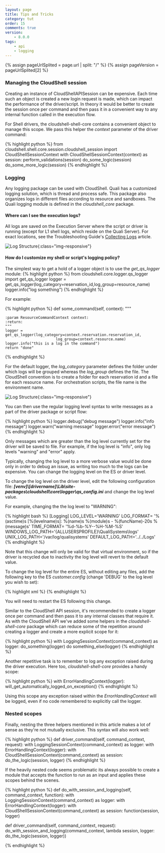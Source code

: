```yaml
---
layout: page
title: Tips and Tricks
category: tut
order: 15
comments: true
version:
    - 8.0.0
tags:
    - api
    - logging
---
```


{% assign pageUrlSplited = page.url | split: "/" %}
{% assign pageVersion = pageUrlSplited[2] %}

### Managing the CloudShell session

Creating an instance of CloudShellAPISession can be expensive. Each time such an object is created
a new login request is made, which can impact the performance of the driver/script. In theory
it would be better to create the session once per command and then pass it in a convenient way
to any internal function called in the execution flow.

For Shell drivers, the cloudshell-shell-core contains a convenient object to manage this scope.
We pass this helper the _context_ parameter of the driver command:

{% highlight python %}
from cloudshell.shell.core.session.cloudshell_session import CloudShellSessionContext
with CloudShellSessionContext(context) as session:
         perform_validations(session)
         do_some_logic(session)
         do_some_more_logic(session)
{% endhighlight %}

### Logging

Any logging package can be used with CloudShell. Quali has a customized logging solution, which is thread and process safe. This package also organizes logs in different files according to resource and sandboxes. The Quali logging module is defined in the _cloudshell_core_ package.

#### Where can I see the execution logs?

All logs are saved on the Execution Server where the script or driver is running (except for L1 shell logs, which reside on the Quali Server). For exact locations, see the Troubleshooting Guide's <a href="http://help.quali.com/doc/8.3/Troubleshooting/Content/Troubleshooting/Collecting-logs.htm" target="_blank">Collecting Logs</a> article.

![Log Structure]({{site.baseurl}}/assets/logging-inventory-shells.png){:class="img-responsive"}

#### How do I customize my shell or script's logging policy?

The simplest way to get a hold of a logger object is to use the _get_qs_logger_ module:
{% highlight python %}
from cloudshell.core.logger.qs_logger import get_qs_logger
logger = get_qs_logger(log_category=reservation_id,log_group=resource_name)
logger.info("log something")
{% endhighlight %}

For example:

{% highlight python %}
def some_command(self, context):
    """

    :param ResourceCommandContext context:
    :return:
    """
    logger = get_qs_logger(log_category=context.reservation.reservation_id,
                           log_group=context.resource.name)
    logger.info("this is a log in the command")
    return "done"
{% endhighlight %}

For the default logger, the _log_category_ parameter defines the folder under which logs will be grouped
whereas the _log_group_ defines the file. The CloudShell convention is to create a folder for each
reservation id and a file for each resource name. For orchestration scripts, the file name
is the environment name.

![Log Structure]({{site.baseurl}}/assets/log_structure.png){:class="img-responsive"}

You can then use the regular logging level syntax to write messages as a part of the driver
package or script flow:

{% highlight python %}
logger.debug("debug message")
logger.info("info message")
logger.warn("warning message"
logger.error("error message")
{% endhighlight %}

Only messages which are greater than the log level currently set for the driver will be saved to file. For example, if the log level is "info", only log levels "warning" and "error" apply.

Typically, changing the log level to a more verbose value would be done only in order to debug an issue, as
writing too much to the logs can be expensive. You can change the logging level on the ES or driver level.

To change the log level on the driver level, edit the following configuration file:
**_[venv]\\[drivername]\\Lib\\site-packages\\cloudshell\\core\\logger\qs_config.ini_** and change the
log level value. 

For example, changing the the log level to "WARNING":

{% highlight bash %}
[Logging]
LOG_LEVEL='WARNING'
LOG_FORMAT= '%(asctime)s [%(levelname)s]: %(name)s %(module)s - %(funcName)-20s %(message)s'
TIME_FORMAT= '%d-%b-%Y--%H-%M-%S'
WINDOWS_LOG_PATH='{ALLUSERSPROFILE}\QualiSystems\logs'
UNIX_LOG_PATH='/var/log/qualisystems'
DEFAULT_LOG_PATH='../../Logs'
{% endhighlight %}

Note that this change will only be valid for that virtual environment, so if the driver
is recycled due to inactivity the log level will revert to the default value.

To change the log level for the entire ES, without editing any files, add the following key to the ES
_customer.config_ (change 'DEBUG' to the log level you wish to set):

{% highlight xml %}
<add key="DefaultPythonEnvrionmentVariables" value="LOG_LEVEL=DEBUG"/>
{% endhighlight %}

You will need to restart the ES following this change.

Similar to the CloudShell API session, it's recommended to create a logger once per command and then pass it
to any internal classes that require it. As with the CloudShell API we've added some helpers in the _cloudshell-shell-core_
package which can reduce some of the repetition around creating a logger and create a more explicit scope for it:

{% highlight python %}
with LoggingSessionContext(command_context) as logger:
    do_something(logger)
    do something_else(logger)
{% endhighlight %}

Another repetitive task is to remember to log any exception raised during the driver execution. Here too,
_cloudshell-shell-core_ provides a handy scope:

{% highlight python %}
with ErrorHandlingContext(logger):
    will_get_automatically_logged_on_exception()
{% endhighlight %}

Using this scope any exception raised within the _ErrorHandlingContext_ will be logged, even if no code remembered
to explicitly call the logger.

### Nested scopes

Finally, nesting the three helpers mentioned in this article makes a lot of sense as they're not mutually exclusive.
This syntax will also work well:

{% highlight python %}
def driver_command(self, command_context, request):
    with LoggingSessionContext(command_context) as logger:
        with ErrorHandlingContext(logger):
            with CloudShellSessionContext(command_context) as session:
                do_the_logic(session, logger)
{% endhighlight %}

If the heavily nested code seems problematic its always possible to create a module that accepts the function to
run as an input and applies these scopes behind the scenes.


{% highlight python %}
def do_with_session_and_logging(self, command_context, function):
    with LoggingSessionContext(command_context) as logger:
        with ErrorHandlingContext(logger):
            with CloudShellSessionContext(command_context) as session:
                function(session, logger)

def driver_command(self, command_context, request):
    do_with_session_and_logging(command_context,
                                lambda session, logger: do_the_logic(session, logger))

{% endhighlight %}
